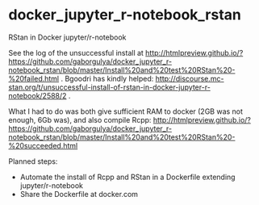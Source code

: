 # docker_jupyter_r-notebook_rstan
RStan in Docker jupyter/r-notebook

See the log of the unsuccessful install at http://htmlpreview.github.io/?https://github.com/gaborgulya/docker_jupyter_r-notebook_rstan/blob/master/Install%20and%20test%20RStan%20-%20failed.html . Bgoodri has kindly helped: http://discourse.mc-stan.org/t/unsuccessful-install-of-rstan-in-docker-jupyter-r-notebook/2588/2 .

What I had to do was both give sufficient RAM to docker (2GB was not enough, 6Gb was), and also compile Rcpp: http://htmlpreview.github.io/?https://github.com/gaborgulya/docker_jupyter_r-notebook_rstan/blob/master/Install%20and%20test%20RStan%20-%20succeeded.html

Planned steps:
 * Automate the install of Rcpp and RStan in a Dockerfile extending jupyter/r-notebook
 * Share the Dockerfile at docker.com
